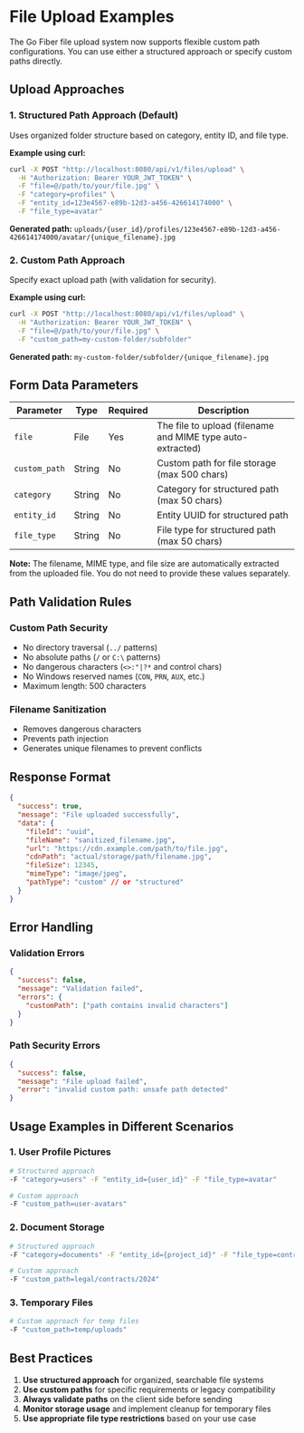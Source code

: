 # File Upload Examples

The Go Fiber file upload system now supports flexible custom path configurations. You can use either a structured approach or specify custom paths directly.

## Upload Approaches

### 1. Structured Path Approach (Default)

Uses organized folder structure based on category, entity ID, and file type.

**Example using curl:**
```bash
curl -X POST "http://localhost:8080/api/v1/files/upload" \
  -H "Authorization: Bearer YOUR_JWT_TOKEN" \
  -F "file=@/path/to/your/file.jpg" \
  -F "category=profiles" \
  -F "entity_id=123e4567-e89b-12d3-a456-426614174000" \
  -F "file_type=avatar"
```

**Generated path:** `uploads/{user_id}/profiles/123e4567-e89b-12d3-a456-426614174000/avatar/{unique_filename}.jpg`

### 2. Custom Path Approach

Specify exact upload path (with validation for security).

**Example using curl:**
```bash
curl -X POST "http://localhost:8080/api/v1/files/upload" \
  -H "Authorization: Bearer YOUR_JWT_TOKEN" \
  -F "file=@/path/to/your/file.jpg" \
  -F "custom_path=my-custom-folder/subfolder"
```

**Generated path:** `my-custom-folder/subfolder/{unique_filename}.jpg`

## Form Data Parameters

| Parameter | Type | Required | Description |
|-----------|------|----------|-------------|
| `file` | File | Yes | The file to upload (filename and MIME type auto-extracted) |
| `custom_path` | String | No | Custom path for file storage (max 500 chars) |
| `category` | String | No | Category for structured path (max 50 chars) |
| `entity_id` | String | No | Entity UUID for structured path |
| `file_type` | String | No | File type for structured path (max 50 chars) |

**Note:** The filename, MIME type, and file size are automatically extracted from the uploaded file. You do not need to provide these values separately.

## Path Validation Rules

### Custom Path Security
- No directory traversal (`../` patterns)
- No absolute paths (`/` or `C:\` patterns)
- No dangerous characters (`<>:"|?*` and control chars)
- No Windows reserved names (`CON`, `PRN`, `AUX`, etc.)
- Maximum length: 500 characters

### Filename Sanitization
- Removes dangerous characters
- Prevents path injection
- Generates unique filenames to prevent conflicts

## Response Format

```json
{
  "success": true,
  "message": "File uploaded successfully",
  "data": {
    "fileId": "uuid",
    "fileName": "sanitized_filename.jpg",
    "url": "https://cdn.example.com/path/to/file.jpg",
    "cdnPath": "actual/storage/path/filename.jpg",
    "fileSize": 12345,
    "mimeType": "image/jpeg",
    "pathType": "custom" // or "structured"
  }
}
```

## Error Handling

### Validation Errors
```json
{
  "success": false,
  "message": "Validation failed",
  "errors": {
    "customPath": ["path contains invalid characters"]
  }
}
```

### Path Security Errors
```json
{
  "success": false,
  "message": "File upload failed",
  "error": "invalid custom path: unsafe path detected"
}
```

## Usage Examples in Different Scenarios

### 1. User Profile Pictures
```bash
# Structured approach
-F "category=users" -F "entity_id={user_id}" -F "file_type=avatar"

# Custom approach
-F "custom_path=user-avatars"
```

### 2. Document Storage
```bash
# Structured approach
-F "category=documents" -F "entity_id={project_id}" -F "file_type=contracts"

# Custom approach
-F "custom_path=legal/contracts/2024"
```

### 3. Temporary Files
```bash
# Custom approach for temp files
-F "custom_path=temp/uploads"
```

## Best Practices

1. **Use structured approach** for organized, searchable file systems
2. **Use custom paths** for specific requirements or legacy compatibility
3. **Always validate paths** on the client side before sending
4. **Monitor storage usage** and implement cleanup for temporary files
5. **Use appropriate file type restrictions** based on your use case